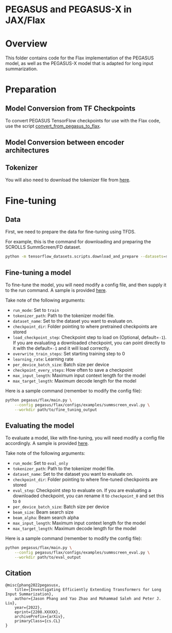 # PEGASUS and PEGASUS-X in JAX/Flax

# Overview

This folder contains code for the Flax implementation of the PEGASUS model, as well as the PEGASUS-X model
that is adapted for long input summarization.

# Preparation

## Model Conversion from TF Checkpoints

To convert PEGASUS TensorFlow checkpoints for use with the Flax code, use the script 
[convert_from_pegasus_to_flax](checkpoint_conversion/convert_from_pegasus_to_flax.py).

## Model Conversion between encoder architectures

## Tokenizer

You will also need to download the tokenizer file from [here](https://storage.googleapis.com/pegasus_ckpt/c4.unigram.newline.10pct.96000.model).

# Fine-tuning

## Data

First, we need to prepare the data for fine-tuning using TFDS. 

For example, this is the command for downloading and preparing the SCROLLS SummScreen/FD dataset. 

```bash
python -m tensorflow_datasets.scripts.download_and_prepare --datasets=scrolls/summ_screen_fd
```

## Fine-tuning a model

To fine-tune the model, you will need modify a config file, and then supply it to the run command.
A sample is provided [here](configs/examples/summscreen_eval.py).

Take note of the following arguments:

* `run_mode`: Set to `train`
* `tokenizer_path`: Path to the tokenizer model file.
* `dataset_name`: Set to the dataset you want to evaluate on.
* `checkpoint_dir`: Folder pointing to where pretrained checkpoints are stored
* `load_checkpoint_step`: Checkpoint step to load on (Optional, default=`-1`). If you are evaluating a downloaded checkpoint, you can point directly to it with the default=`-1` and it will load correctly.
* `overwrite_train_steps`: Set starting training step to 0
* `learning_rate`: Learning rate
* `per_device_batch_size`: Batch size per device
* `checkpoint_every_steps`: How often to save a checkpoint
* `max_input_length`: Maximum input context length for the model
* `max_target_length`: Maximum decode length for the model

Here is a sample command (remember to modify the config file):

```bash
python pegasus/flax/main.py \
    --config pegasus/flax/configs/examples/summscreen_eval.py \
    --workdir path/to/fine_tuning_output
```

## Evaluating the model

To evaluate a model, like with fine-tuning, you will need modify a config file accordingly.
A sample is provided [here](configs/examples/summscreen_eval.py).

Take note of the following arguments:

* `run_mode`: Set to `eval_only`
* `tokenizer_path`: Path to the tokenizer model file.
* `dataset_name`: Set to the dataset you want to evaluate on.
* `checkpoint_dir`: Folder pointing to where fine-tuned checkpoints are stored
* `eval_step`: Checkpoint step to evaluate on. If you are evaluating a downloaded checkpoint, you can rename it to `checkpoint_0` and set this to `0`
* `per_device_batch_size`: Batch size per device
* `beam_size`: Beam search size
* `beam_alpha`: Beam search alpha
* `max_input_length`: Maximum input context length for the model
* `max_target_length`: Maximum decode length for the model

Here is a sample command (remember to modify the config file):

```bash
python pegasus/flax/main.py \
    --config pegasus/flax/configs/examples/summscreen_eval.py \
    --workdir path/to/eval_output
```

## Citation

```
@misc{phang2022pegasusx,
    title={Investigating Efficiently Extending Transformers for Long Input Summarization},
    author={Jason Phang and Yao Zhao and Mohammad Saleh and Peter J. Liu},
    year={2022},
    eprint={2208.XXXXX},
    archivePrefix={arXiv},
    primaryClass={cs.CL}
}
```
